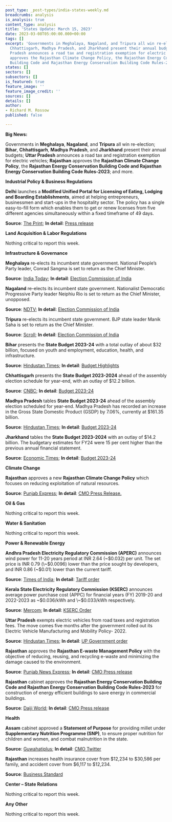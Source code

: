 ```yaml
---
post_type: _post-types/india-states-weekly.md
breadcrumbs: analysis
is_analysis: true
content_type: analysis
title: 'States Update: March 15, 2023'
date: 2023-03-08T05:00:00.000+00:00
tags: []
excerpt: 'Governments in Meghalaya, Nagaland, and Tripura all win re-election; Bihar,
  Chhattisgarh, Madhya Pradesh, and Jharkhand present their annual budgets; Uttar
  Pradesh announces a road tax and registration exemption for electric vehicles; Rajasthan
  approves the Rajasthan Climate Change Policy, the Rajasthan Energy Conservation
  Building Code and Rajasthan Energy Conservation Building Code Rules-2023; and more. '
states: []
sectors: []
subsectors: []
is_featured: true
feature_image: ''
feature_image_credit: ''
sources: []
details: []
author:
- Richard M. Rossow
published: false

---
```

**Big News:**

Governments in **Meghalaya**, **Nagaland**, and **Tripura** all win re-election; **Bihar**, **Chhattisgarh**, **Madhya** **Pradesh**, and **Jharkhand** present their annual budgets; **Uttar Pradesh** announces a road tax and registration exemption for electric vehicles; **Rajasthan** approves the **Rajasthan Climate Change Policy**, the **Rajasthan Energy Conservation Building Code and Rajasthan Energy Conservation Building Code Rules-2023**; and more.

**Industrial Policy & Business Regulations**

**Delhi** launches a **Modified Unified Portal for Licensing of Eating, Lodging and Boarding Establishments**, aimed at helping entrepreneurs, businessmen and start-ups in the hospitality sector. The policy has a single easy-to-fill form which enables them to get or renew licenses from five different agencies simultaneously within a fixed timeframe of 49 days.

**Source**: [The Print](https://theprint.in/india/boost-to-night-time-economy-delhi-lg-launches-single-window-portal-for-quick-licencing-of-eating-boarding-establishments/1407725/); **In detail**: [Press release](https://lg.delhi.gov.in/content/lt-governor-launches-modified-unified-portal-licensing-eating-lodging-and-boarding)

**Land Acquisition & Labor Regulations**

Nothing critical to report this week.

**Infrastructure & Governance**

**Meghalaya** re-elects its incumbent state government. National People’s Party leader, Conrad Sangma is set to return as the Chief Minister. 

**Source**: [India Today](https://www.indiatoday.in/india/story/conrad-sangma-reunites-with-allies-meghalaya-mlas-to-take-oath-today-5-points-2343049-2023-03-06); **In detail**: [Election Commission of India](https://results.eci.gov.in/ResultAcGenMar2023/partywiseresult-S15.htm)

**Nagaland** re-elects its incumbent state government. Nationalist Democratic Progressive Party leader Neiphiu Rio is set to return as the Chief Minister, unopposed. 

**Source**: [NDTV](https://www.ndtv.com/india-news/nagaland-set-for-oppositionless-government-all-parties-back-bjp-alliance-3837525); **In detail**: [Election Commission of India](https://results.eci.gov.in/ResultAcGenMar2023/partywiseresult-S17.htm?st=S17)

**Tripura** re-elects its incumbent state government. BJP state leader Manik Saha is set to return as the Chief Minister. 

**Source**: [Scroll](https://scroll.in/article/1045084/tripura-poll-results-in-28-charts-slim-victory-for-bjp-as-opposition-holds-ground); **In detail**: [Election Commission of India](https://results.eci.gov.in/ResultAcGenMar2023/partywiseresult-S23.htm?st=S23)

**Bihar** presents the **State Budget 2023-24** with a total outlay of about $32 billion, focused on youth and employment, education, health, and infrastructure. 

**Source**: [Hindustan Times](https://www.hindustantimes.com/cities/patna-news/with-2-62-lakh-cr-for-2023-24-bihar-budget-focuses-on-education-jobs-101677602920203.html); **In detail**: [Budget Highlights](https://state.bihar.gov.in/finance/cache/12/04-Mar-23/SHOW_DOCS/Budget%20Highlight%202023-24(latest%20news).pdf)

**Chhattisgarh** presents the **State Budget 2023-2024** ahead of the assembly election schedule for year-end, with an outlay of $12.2 billion. 

**Source**: [CNBC](https://www.cnbctv18.com/economy/chhattisgarh-budget-2023-34-bhupesh-baghel-youth-employment-jobs-farmers-loan-women-schemes-pension-education-infra-health-policies-taxes-16104711.htm); **In detail**: [Budget 2023-24](https://finance.cg.gov.in/budget_doc/main_budget.asp?year1=2023)

**Madhya Pradesh** tables **State Budget 2023-24** ahead of the assembly election scheduled for year-end. Madhya Pradesh has recorded an increase in the Gross State Domestic Product (GSDP) by 7.06%, currently at $161.35 billion. 

**Source**: [Hindustan Times](https://www.hindustantimes.com/cities/bhopal-news/madhya-pradesh-budget-2023-live-shivraj-chouhan-s-government-to-present-the-first-ebudget-101677645527134.html); **In detail**: [Budget 2023-24](https://finance.mp.gov.in/budget)

**Jharkhand** tables the **State Budget 2023-2024** with an outlay of $14.2 billion. The budgetary estimates for FY24 were 15 per cent higher than the previous annual financial statement. 

**Source**: [Economic Times](https://economictimes.indiatimes.com/news/economy/finance/jharkhand-govt-tables-rs-1-16-lakh-cr-budget-for-fy24-in-assembly/articleshow/98386487.cms); **In detail**: [Budget 2023-24](https://finance.jharkhand.gov.in/budget2023.aspx)

**Climate Change**

**Rajasthan** approves a new **Rajasthan Climate Change Policy** which focuses on reducing exploitation of natural resources.

**Source**: [Punjab Express](https://www.punjabnewsexpress.com/national/news/state-cabinet-approves-rajasthan-energy-conservation-building-code-201637); **In detail**: [CMO Press Release.](https://cmo.rajasthan.gov.in/pressreleasedetail/82886)

**Oil & Gas**

Nothing critical to report this week.

**Water & Sanitation**

Nothing critical to report this week.

**Power & Renewable Energy**

**Andhra Pradesh Electricity Regulatory Commission (APERC)** announces wind power for 11-20 years period at INR 2.64 (\~$0.032) per unit. The set price is INR 0.79 (\~$0.0096) lower than the price sought by developers, and INR 0.86 (\~$0.01) lower than the current tariff. 

**Source**: [Times of India](https://timesofindia.indiatimes.com/city/amaravati/aperc-fixes-wind-power-tariff-at-lower-slab/articleshow/98350142.cms); **In detail**: [Tariff order](https://aperc.gov.in/admin/upload/Windtarifforder.pdf)

**Kerala State Electricity Regulatory Commission (KSERC)** announces average power purchase cost (APPC) for financial years (FY) 2019-20 and 2022-2023 as \~$0.036/kWh and \~$0.033/kWh respectively. 

**Source**: [Mercom](https://mercomindia.com/kerala-regulator-sets-appc-fy23/); **In detail**: [KSERC Order](https://www.erckerala.org/orders/APPC%20Order%20dated%2023.02.2023.pdf)

**Uttar Pradesh** exempts electric vehicles from road taxes and registration fees. The move comes five months after the government rolled out its Electric Vehicle Manufacturing and Mobility Policy- 2022.

 **Source**: [Hindustan Times](https://www.hindustantimes.com/cities/lucknow-news/electric-vehicles-uttar-pradesh-government-issues-order-granting-road-tax-registration-fee-exemption-101677956469127.html); **In detail**: [UP Government order](https://acrobat.adobe.com/id/urn:aaid:sc:VA6C2:64682c8e-89bd-4013-b115-b1d8aa4915ac)

**Rajasthan** approves the **Rajasthan E-waste Management Policy** with the objective of reducing, reusing, and recycling e-waste and minimizing the damage caused to the environment. 

**Source**: [Punjab News Express](https://www.punjabnewsexpress.com/national/news/state-cabinet-approves-rajasthan-energy-conservation-building-code-201637); **In detail**: [CMO Press release](https://cmo.rajasthan.gov.in/pressreleasedetail/82886)

**Rajasthan** cabinet approves the **Rajasthan Energy Conservation Building Code and Rajasthan Energy Conservation Building Code Rules-2023** for construction of energy efficient buildings to save energy in commercial buildings. 

**Source**: [Daiji World](https://www.daijiworld.com/news/newsDisplay?newsID=1055851); **In detail**: [CMO Press release](https://cmo.rajasthan.gov.in/pressreleasedetail/82886)

**Health**

**Assam** cabinet approved a **Statement of Purpose** for providing millet under **Supplementary Nutrition Programme (SNP)**, to ensure proper nutrition for children and women, and combat malnutrition in the state.

**Source**: [Guwahatiplus](https://www.guwahatiplus.com/assam/assam-government-approves-sop-for-tackling-malnutrition); **In detail**: [CMO Twitter](https://twitter.com/himantabiswa/status/1628346580880461824)

**Rajasthan** increases health insurance cover from $12,234 to $30,586 per family, and accident cover from $6,117 to $12,234. 

**Source**: [Business Standard](https://www.business-standard.com/article/economy-policy/health-insurance-cover-increased-to-rs-25-00-000-per-family-in-rajasthan-123030201224_1.html)

**Center – State Relations**

Nothing critical to report this week.

**Any Other**

Nothing critical to report this week.